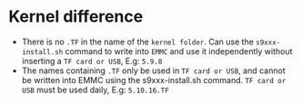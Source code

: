 # Kernel difference 

- There is no `.TF` in the name of the `kernel folder`. Can use the `s9xxx-install.sh` command to write into `EMMC` and use it independently without inserting a `TF card or USB`, E.g: `5.9.8`
- The names containing `.TF` only be used in `TF card or USB`, and cannot be written into EMMC using the s9xxx-install.sh command. `TF card or USB` must be used daily, E.g: `5.10.16.TF`

